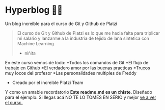 # Hyperblog 🧙‍♂️
Un blog increible para el curso de Git y Github de Platzi 
>El curso de Git y Github de Platzi es lo que me hacia falta para triplicar mi salario y lanzarme a la industria de tejido de lana sintetica con Machine Learning 
> - niñita

En este curso vemos de todo:
*Todos los comandos de Git
*El flujo de trabajo en Github
*El verdadero amor por las buenas practicas
*Trucos muy locos del profesor
*Las personalidades multiples de Freddy
* Creado por el increible Platzi Team

Y como un amable recordatorio **Este readme.md es un chiste**. Diseñado para el ejemplo. Si llegas acá NO TE LO TOMES EN SERIO y mejor [ve a ver el curso.](http://https://platzi.com/clases/1557-git-github/19977-readmemd-es-una-excelente-practica/ "ve a ver el curso.")
